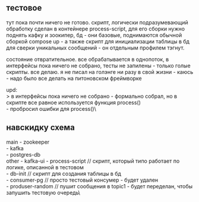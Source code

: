 ## тестовое
тут пока почти ничего не готово. скрипт, логически подразумевающий обработку сделан в контейнере process-script, для его сборки нужно поднять кафку и зоокипер, бд - они базовые, поднимаются обычной сборкой compose up - а также скрипт для инициализации таблицы в бд для сверки уникальных сообщений - он отдельным профилем тэгнут.

состояние отвратительное. все обрабатывается в однопоток, в интерфейсы пока ничего не собрано, тесты не запилены - только голые скрипты. все делаю. я не писал на голэнге ни разу в свой жизни - каюсь - надо было все делать на питоновском фреймворке

upd:\
\> в интерфейсы пока ничего не собрано - формально собрал, но в скрипте все равное используется функция process()\
\- пробросил ошибки для process()\

## навскидку схема
main
\- zookeeper\
\- kafka\
\- postgres-db\
other
\- kafka-ui
\- process-script // скрипт, который типо работает по логике, описанной в тестовом\
\- db-init // скрипт для создания таблицы в бд\
\- consumer-pg // просто тестовый консумер - будет удален\
\- produser-random // пушит сообщения в topic1 - будет переделан, чтобы запушить тестовую очередь\
